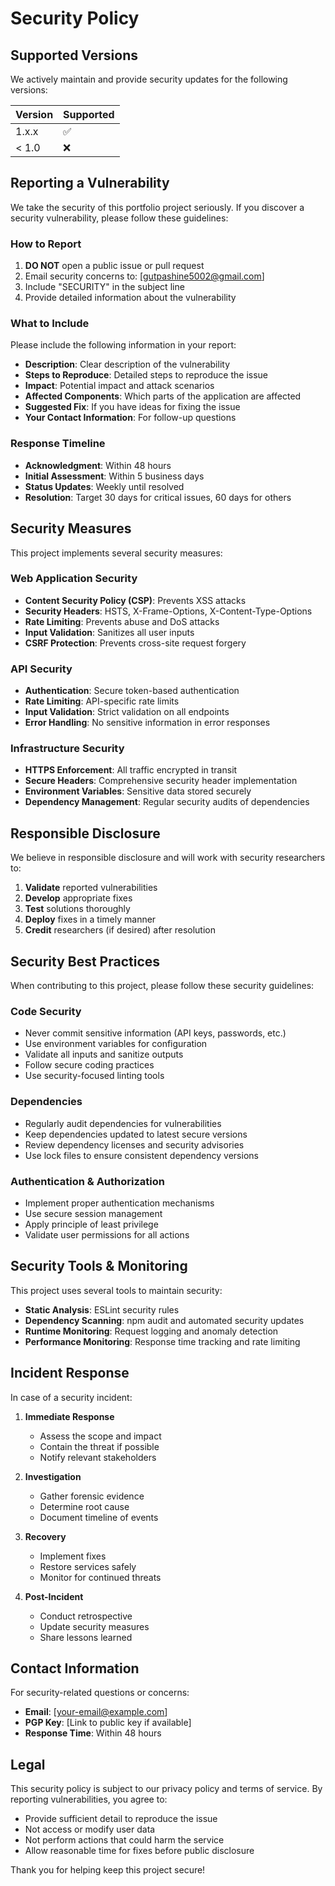# Security Policy

## Supported Versions

We actively maintain and provide security updates for the following versions:

| Version | Supported          |
| ------- | ------------------ |
| 1.x.x   | :white_check_mark: |
| < 1.0   | :x:                |

## Reporting a Vulnerability

We take the security of this portfolio project seriously. If you discover a security vulnerability, please follow these guidelines:

### How to Report

1. **DO NOT** open a public issue or pull request
2. Email security concerns to: [gutpashine5002@gmail.com]
3. Include "SECURITY" in the subject line
4. Provide detailed information about the vulnerability

### What to Include

Please include the following information in your report:

- **Description**: Clear description of the vulnerability
- **Steps to Reproduce**: Detailed steps to reproduce the issue
- **Impact**: Potential impact and attack scenarios
- **Affected Components**: Which parts of the application are affected
- **Suggested Fix**: If you have ideas for fixing the issue
- **Your Contact Information**: For follow-up questions

### Response Timeline

- **Acknowledgment**: Within 48 hours
- **Initial Assessment**: Within 5 business days
- **Status Updates**: Weekly until resolved
- **Resolution**: Target 30 days for critical issues, 60 days for others

## Security Measures

This project implements several security measures:

### Web Application Security

- **Content Security Policy (CSP)**: Prevents XSS attacks
- **Security Headers**: HSTS, X-Frame-Options, X-Content-Type-Options
- **Rate Limiting**: Prevents abuse and DoS attacks
- **Input Validation**: Sanitizes all user inputs
- **CSRF Protection**: Prevents cross-site request forgery

### API Security

- **Authentication**: Secure token-based authentication
- **Rate Limiting**: API-specific rate limits
- **Input Validation**: Strict validation on all endpoints
- **Error Handling**: No sensitive information in error responses

### Infrastructure Security

- **HTTPS Enforcement**: All traffic encrypted in transit
- **Secure Headers**: Comprehensive security header implementation
- **Environment Variables**: Sensitive data stored securely
- **Dependency Management**: Regular security audits of dependencies

## Responsible Disclosure

We believe in responsible disclosure and will work with security researchers to:

1. **Validate** reported vulnerabilities
2. **Develop** appropriate fixes
3. **Test** solutions thoroughly
4. **Deploy** fixes in a timely manner
5. **Credit** researchers (if desired) after resolution

## Security Best Practices

When contributing to this project, please follow these security guidelines:

### Code Security

- Never commit sensitive information (API keys, passwords, etc.)
- Use environment variables for configuration
- Validate all inputs and sanitize outputs
- Follow secure coding practices
- Use security-focused linting tools

### Dependencies

- Regularly audit dependencies for vulnerabilities
- Keep dependencies updated to latest secure versions
- Review dependency licenses and security advisories
- Use lock files to ensure consistent dependency versions

### Authentication & Authorization

- Implement proper authentication mechanisms
- Use secure session management
- Apply principle of least privilege
- Validate user permissions for all actions

## Security Tools & Monitoring

This project uses several tools to maintain security:

- **Static Analysis**: ESLint security rules
- **Dependency Scanning**: npm audit and automated security updates
- **Runtime Monitoring**: Request logging and anomaly detection
- **Performance Monitoring**: Response time tracking and rate limiting

## Incident Response

In case of a security incident:

1. **Immediate Response**
   - Assess the scope and impact
   - Contain the threat if possible
   - Notify relevant stakeholders

2. **Investigation**
   - Gather forensic evidence
   - Determine root cause
   - Document timeline of events

3. **Recovery**
   - Implement fixes
   - Restore services safely
   - Monitor for continued threats

4. **Post-Incident**
   - Conduct retrospective
   - Update security measures
   - Share lessons learned

## Contact Information

For security-related questions or concerns:

- **Email**: [your-email@example.com]
- **PGP Key**: [Link to public key if available]
- **Response Time**: Within 48 hours

## Legal

This security policy is subject to our privacy policy and terms of service. By reporting vulnerabilities, you agree to:

- Provide sufficient detail to reproduce the issue
- Not access or modify user data
- Not perform actions that could harm the service
- Allow reasonable time for fixes before public disclosure

Thank you for helping keep this project secure!
